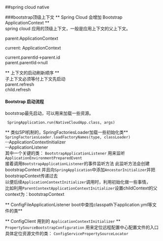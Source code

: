 ##spring cloud native

###bootstrap顶级上下文
** Spring Cloud 会增加 Bootstrap ApplicationContext **  
spring cloud 应用的顶级上下文，一般是应用上下文的父上下文。  

parent:ApplicationContext  

current: ApplicationContext   

current.parentId->parent.id  
parent.parentId->null  

** 上下文的启动刷新顺序 **  
子上下文必须等付上下文先启动  
parent.refresh  
child.refresh  

#### Bootstrap 启动流程   
bootstrap最先启动，可以用来加载一些资源。

` SpringApplication.run(NativeCloudApp.class, args)`  

** 类似SPI机制的，SpringFactoriesLoader加载一些初始化类**  
`SpringFactoriesLoader.loadFactoryNames(type, classLoader)`  
--ApplicationContextInitializer   
--ApplicationListener  
其中一个关键的类： `BootstrapApplicationListener`  用来监听`ApplicationEnvironmentPreparedEvent`  
接着调用`BootstrapApplicationListener`的事件监听方法
此监听方法会创建bootstrapContext 并且向`SpringApplication`中添加`AncestorInitializer`并把bootstrapContext传递过去  
以便后续`ApplicationContextInitializer`调用时，利用初始化做一些事情，  
比如利用`ParentContextApplicationContextInitializer`设置childContext的父context为：bootstrapContext

** ConfigFileApplicationListener boot中查找classpath下application.yml等文件的类**  


** ConfigClient 用到的 `ApplicationContextInitializer` **  
`PropertySourceBootstrapConfiguration` 用来定位远程配置中心配置文件的入口  
具体定位资源文件的类： `ConfigServicePropertySourceLocator`



  




